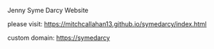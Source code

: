 Jenny Syme Darcy Website

please visit: https://mitchcallahan13.github.io/symedarcy/index.html

custom domain: [https://symedarcy](https://symedarcy.com.au)
